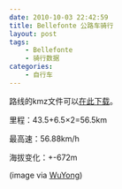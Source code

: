 ```yaml
---
date: 2010-10-03 22:42:59
title: Bellefonte 公路车骑行
layout: post
tags:
    - Bellefonte
    - 骑行数据
categories:
    - 自行车
---
```

路线的kmz文件可以<a href="http://goo.gl/6918">在此下载</a>。

里程：43.5+6.5×2=56.5km

最高速：56.88km/h

海拔变化：+-672m

(image via <a href="http://5yong.wordpress.com/" target="_blank">WuYong</a>)